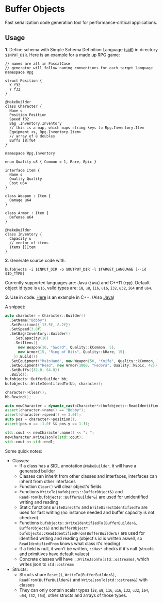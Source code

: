 # Buffer Objects
Fast serialization code generation tool for performance-critical applications.

## Usage
**1**. Define schema with Simple Schema Definition Language ([sidl](https://github.com/paidgeek/sidl)) in directory `$INPUT_DIR`. Here is an example for a made up RPG game:

```
// names are all in PascalCase
// generator will follow naming conventions for each target language
namespace Rpg

struct Position {
  X f32
  Y f32
}

@MakeBuilder
class Character {
  Name s
  Position Position
  Speed f32
  Bag .Inventory.Inventory
  // this is a map, which maps string keys to Rpg.Inventory.Item
  Equipment <s, Rpg.Inventory.Item>
  // array of 8 doubles
  Buffs [8]f64
}

namespace Rpg.Inventory

enum Quality u8 { Common = 1, Rare, Epic }

interface Item {
  Name s
  Quality Quality
  Cost u64
}

class Weapon : Item {
  Damage u64
}

class Armor : Item {
  Defense u64
}

@MakeBuilder
class Inventory {
  Capacity u
  // vector of items
  Items []Item
}
```

**2**. Generate source code with:

  ```
  bufobjects -i $INPUT_DIR -o $OUTPUT_DIR -l $TARGET_LANGUAGE [--id $ID_TYPE]
  ```

Currently supported languages are: Java (`java`) and C++11 (`cpp`). Default object id type is `u16`, valid types are: `i8`, `u8`, `i16`, `u16`, `i32`, `u32`, `i64` and `u64`.

**3**. Use in code. [Here](https://github.com/paidgeek/bufobjects/blob/master/examples/cpp/test/rpg/rpgtest.cc) is an example in C++. (Also [Java](https://github.com/paidgeek/bufobjects/blob/master/examples/java/src/test/java/RpgTest.java))

A snippet:
```cpp
auto character = Character::Builder()
  .SetName("Bobby")
  .SetPosition({-13.5f, 8.2f})
  .SetSpeed(3.0f)
  .SetBag(Inventory::Builder()
    .SetCapacity(10)
    .SetItems({
      new Weapon{10, "Sword", Quality::kCommon, 5},
      new Armor{15, "Ring of Bits", Quality::kRare, 15}
    }).Build())
  .SetEquipment("MainHand", new Weapon{50, "Knife", Quality::kCommon, 10})
  .SetEquipment("Head", new Armor{1000, "Fedora", Quality::kEpic, 42})
  .SetBuffs({32.0, 64.0})
  .Build();
bufobjects::BufferBuilder bb;
bufobjects::WriteIdentifiedTo(bb, character);

character->Clear();
bb.Rewind();

auto newCharacter = dynamic_cast<Character*>(bufobjects::ReadIdentifiedFrom(bb));
assert(character->name() == "Bobby");
assert(character->speed() == 3.0f);
auto pos = character->position();
assert(pos.x == -1.0f && pos.y == 1.f);

std::cout << newCharacter.name() << ": ";
newCharacter.WriteJsonTo(std::cout);
std::cout << std::endl;
```

Some quick notes:
  * Classes:
    * If a class has a SIDL annotation `@MakeBuilder`, it will have a generated builder
    * Classes can inherit from other classes and interfaces, interfaces can inherit from other interfaces
    * Function `Clear()` will clear object's fields
    * Functions `WriteTo(bufobjects::BufferObject&)` and `ReadFrom(bufobjects::BufferBuilder&)` are used for unidentified writing and reading
    * Static functions `WriteDirectTo` and `WriteDirectIdentifiedTo` are used for fast writing (no instance needed and buffer capacity is not checked)
    * Functions `bufobjects::WriteIdentifiedTo(BufferBuilder&, BufferObject&)`
    and `BufferObject* bufobjects::ReadIdentifiedFrom(BufferBuilder&)` are used for identified writing and reading (object's id is written aswell, so `ReadIdentifiedFrom` knows what class it's reading)
    * If a field is null, it won't be written, `::Has*` checks if it's null (structs and primitives have default values)
    * Concrete classes will have `::WriteJsonTo(std::ostream&)`, which writes json to `std::ostream`
  * Structs:
    * Structs share `Reset()`, `WriteTo(BufferBuilder&)`, `ReadFrom(BufferBuilder&)` and `WriteJsonTo(std::ostream&)` with classes
    * They can only contain scalar types (`i8`, `u8`, `i16`, `u16`, `i32`, `u32`, `i64`, `u64`, `f32`, `f64`), other structs and arrays of those types.
